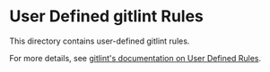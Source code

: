 # User Defined gitlint Rules

This directory contains user-defined gitlint rules.

For more details, see [gitlint's documentation on User Defined Rules].

[gitlint's documentation on User Defined Rules]:
  https://jorisroovers.com/gitlint/user_defined_rules/
